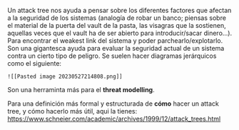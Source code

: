 Un attack tree nos ayuda a pensar sobre los diferentes factores que afectan a la seguridad de los sistemas (analogía de robar un banco; piensas sobre el material de la puerta del vault de la pasta, las visagras que la sostienen, aquellas veces que el vault ha de ser abierto para introducir/sacar dinero...). Para encontrar el weakest link del sistema y poder parchearlo/explotarlo. Son una gigantesca ayuda para evaluar la seguridad actual de un sistema contra un cierto tipo de peligro. Se suelen hacer diagramas jerárquicos como el siguiente:

	![[Pasted image 20230527214808.png]]

Son una herraminta más para el **threat modelling**.

Para una definición más formal y estructurada de **cómo** hacer un attack tree, y cómo hacerlo más útil, aqui la tienes: 
https://www.schneier.com/academic/archives/1999/12/attack_trees.html

